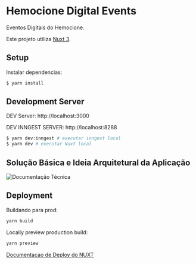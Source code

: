 # Hemocione Digital Events

Eventos Digitais do Hemocione.

Este projeto utiliza [Nuxt 3](https://v3.nuxtjs.org).

## Setup

Instalar dependencias:

```bash
$ yarn install
```

## Development Server

DEV Server: http://localhost:3000

DEV INNGEST SERVER: http://localhost:8288

```bash
$ yarn dev:inngest # executar inngest local
$ yarn dev # executar Nuxt local
```

## Solução Básica e Ideia Arquitetural da Aplicação

![Documentação Técnica](https://cdn.discordapp.com/attachments/954377671993856031/1147905664371400715/basicTecDoc.png)

## Deployment

Buildando para prod:

```bash
yarn build
```

Locally preview production build:

```bash
yarn preview
```

[Documentacao de Deploy do NUXT](https://nuxt.com/docs/getting-started/deployment#presets)
